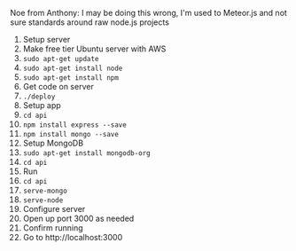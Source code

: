 Noe from Anthony: I may be doing this wrong, I'm used to Meteor.js and not sure standards around raw node.js projects

1. Setup server
 1. Make free tier Ubuntu server with AWS
 1. ```sudo apt-get update```
 1. ```sudo apt-get install node```
 1.	```sudo apt-get install npm```
1. Get code on server
 1. ```./deploy```
1. Setup app
 1. ```cd api```
 1. ```npm install express --save```
 1. ```npm install mongo --save```
1. Setup MongoDB
 1. ```sudo apt-get install mongodb-org```
 1. ```cd api```
1. Run
 1. ```cd api```
 1. ```serve-mongo```
 1. ```serve-node```
1. Configure server
 1. Open up port 3000 as needed
1. Confirm running
 1. Go to http://localhost:3000
